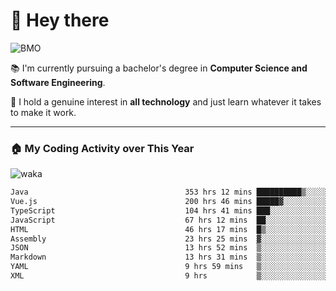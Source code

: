 # 🤖 Hey there

![BMO](https://media.giphy.com/media/AMqCTHuCMFpM4/giphy.gif)

📚 I'm currently pursuing a bachelor's degree in **Computer Science and Software Engineering**.

🚀 I hold a genuine interest in **all technology** and just learn whatever it takes to make it work. 

---

### 🏠 My Coding Activity over This Year

![waka](https://wakatime.com/share/@9e458da8-a03c-4213-8e4b-1218d92d8f20/fb6cf146-3e76-4c0e-b99c-52117daccc34.svg)

<!--START_SECTION:waka-->

```txt
Java                                   353 hrs 12 mins ██████████▒░░░░░░░░░░░░░░   40.68 %
Vue.js                                 200 hrs 46 mins █████▓░░░░░░░░░░░░░░░░░░░   23.12 %
TypeScript                             104 hrs 41 mins ███░░░░░░░░░░░░░░░░░░░░░░   12.06 %
JavaScript                             67 hrs 12 mins  ██░░░░░░░░░░░░░░░░░░░░░░░   07.74 %
HTML                                   46 hrs 17 mins  █▒░░░░░░░░░░░░░░░░░░░░░░░   05.33 %
Assembly                               23 hrs 25 mins  ▓░░░░░░░░░░░░░░░░░░░░░░░░   02.70 %
JSON                                   13 hrs 52 mins  ▒░░░░░░░░░░░░░░░░░░░░░░░░   01.60 %
Markdown                               13 hrs 31 mins  ▒░░░░░░░░░░░░░░░░░░░░░░░░   01.56 %
YAML                                   9 hrs 59 mins   ▒░░░░░░░░░░░░░░░░░░░░░░░░   01.15 %
XML                                    9 hrs           ▒░░░░░░░░░░░░░░░░░░░░░░░░   01.04 %
```

<!--END_SECTION:waka-->